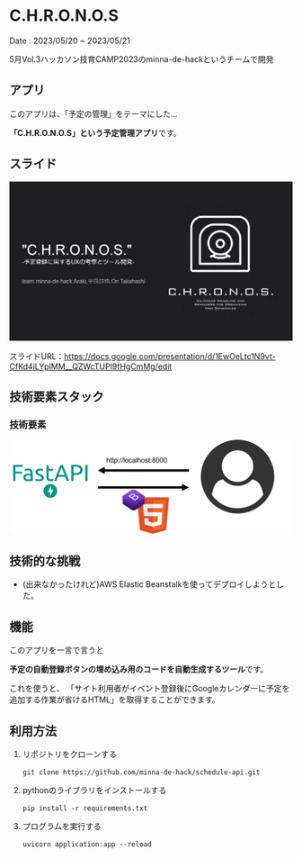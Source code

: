 # C.H.R.O.N.O.S
Date : 2023/05/20 ~ 2023/05/21

5月Vol.3ハッカソン技育CAMP2023のminna-de-hackというチームで開発

## アプリ
このアプリは、「予定の管理」をテーマにした...

**「C.H.R.O.N.O.S」という予定管理アプリ**です。

## スライド
![スライド](README-img/slide.png)

スライドURL：https://docs.google.com/presentation/d/1EwOeLtc1N9vt-CfKd4iLYpIMM__QZWcTUPl9fHgCmMg/edit

## 技術要素スタック
### 技術要素
![技術要素](README-img/tech.png)

## 技術的な挑戦
- (出来なかったけれど)AWS Elastic Beanstalkを使ってデプロイしようとした。

## 機能
このアプリを一言で言うと

**予定の自動登録ボタンの埋め込み用のコードを自動生成するツール**です。

これを使うと、
「サイト利用者がイベント登録後にGoogleカレンダーに予定を追加する作業が省けるHTML」を取得することができます。

## 利用方法
1. リポジトリをクローンする
   ```
   git clone https://github.com/minna-de-hack/schedule-api.git
   ```
2. pythonのライブラリをインストールする
    ```
    pip install -r requirements.txt
    ```

3. プログラムを実行する
    ```
    uvicorn application:app --reload
    ```
